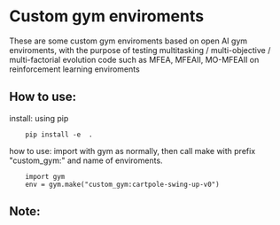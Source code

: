 # Custom gym enviroments

These are some custom gym enviroments based on open AI gym enviroments, with the purpose of testing multitasking / multi-objective / multi-factorial evolution code such as MFEA, MFEAII, MO-MFEAII on reinforcement learning enviroments

## How to use:

install: using pip

        pip install -e  .

how to use: import with gym as normally, then call make with prefix "custom_gym:" and name of enviroments.

        import gym
        env = gym.make("custom_gym:cartpole-swing-up-v0")

## Note:
